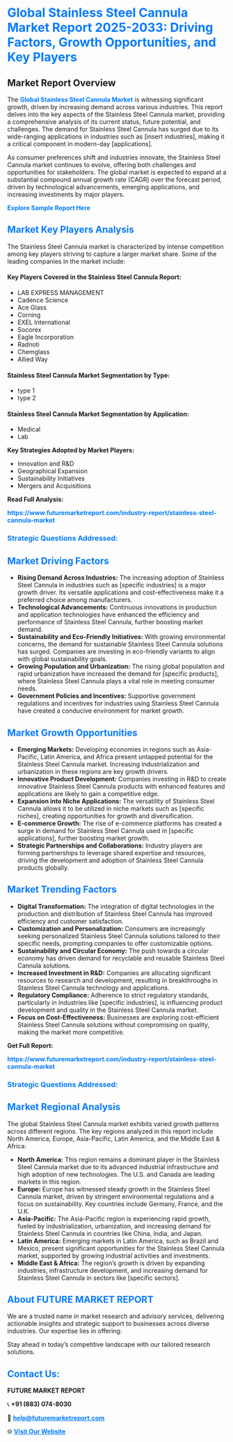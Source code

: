 <h1 style="color: #007BFF;">Global Stainless Steel Cannula Market Report 2025-2033: Driving Factors, Growth Opportunities, and Key Players</h1>

<section id="overview">
<h2>Market Report Overview</h2>
<p>The <a href="https://www.futuremarketreport.com/industry-report/stainless-steel-cannula-market" style="color: #007BFF; text-decoration: none;"><strong>Global Stainless Steel Cannula Market</strong></a> is witnessing significant growth, driven by increasing demand across various industries. This report delves into the key aspects of the Stainless Steel Cannula market, providing a comprehensive analysis of its current status, future potential, and challenges. The demand for Stainless Steel Cannula has surged due to its wide-ranging applications in industries such as [insert industries], making it a critical component in modern-day [applications].</p>
<p>As consumer preferences shift and industries innovate, the Stainless Steel Cannula market continues to evolve, offering both challenges and opportunities for stakeholders. The global market is expected to expand at a substantial compound annual growth rate (CAGR) over the forecast period, driven by technological advancements, emerging applications, and increasing investments by major players.</p>
</section>

<section id="overview">
<p><a href="https://www.futuremarketreport.com/request-sample/reportId=104479" style="color: #007BFF; text-decoration: none;"><strong>Explore Sample Report Here</strong></a></p>
</section>

<section id="key-players">
<h2 style="color: #007BFF;">Market Key Players Analysis</h2>
<p>The Stainless Steel Cannula market is characterized by intense competition among key players striving to capture a larger market share. Some of the leading companies in the market include:</p>
<h4>Key Players Covered in the Stainless Steel Cannula Report:</h4>
<ul><li>LAB EXPRESS MANAGEMENT</li><li>Cadence Science</li><li>Ace Glass</li><li>Corning</li><li>EXEL International</li><li>Socorex</li><li>Eagle Incorporation</li><li>Radnoti</li><li>Chemglass</li><li>Allied Way</li></ul>
<h4>Stainless Steel Cannula Market Segmentation by Type:</h4>
<ul><li>type 1</li><li>type 2</li></ul>

<h4>Stainless Steel Cannula Market Segmentation by Application:</h4>
<ul><li>Medical</li><li>Lab</li></ul>
<p><strong>Key Strategies Adopted by Market Players:</strong></p>
<ul>
<li>Innovation and R&D</li>
<li>Geographical Expansion</li>
<li>Sustainability Initiatives</li>
<li>Mergers and Acquisitions</li>
</ul>
</section>

<section>
<p><strong>Read Full Analysis: </strong></p><a href="https://www.futuremarketreport.com/industry-report/stainless-steel-cannula-market" style="color: #007BFF; text-decoration: none;"><strong>https://www.futuremarketreport.com/industry-report/stainless-steel-cannula-market</strong></a>
<h3 style="color: #007BFF;">Strategic Questions Addressed:</h3>
</section>

<section id="driving-factors">
<h2 style="color: #007BFF;">Market Driving Factors</h2>
<ul>
<li><strong>Rising Demand Across Industries:</strong> The increasing adoption of Stainless Steel Cannula in industries such as [specific industries] is a major growth driver. Its versatile applications and cost-effectiveness make it a preferred choice among manufacturers.</li>
<li><strong>Technological Advancements:</strong> Continuous innovations in production and application technologies have enhanced the efficiency and performance of Stainless Steel Cannula, further boosting market demand.</li>
<li><strong>Sustainability and Eco-Friendly Initiatives:</strong> With growing environmental concerns, the demand for sustainable Stainless Steel Cannula solutions has surged. Companies are investing in eco-friendly variants to align with global sustainability goals.</li>
<li><strong>Growing Population and Urbanization:</strong> The rising global population and rapid urbanization have increased the demand for [specific products], where Stainless Steel Cannula plays a vital role in meeting consumer needs.</li>
<li><strong>Government Policies and Incentives:</strong> Supportive government regulations and incentives for industries using Stainless Steel Cannula have created a conducive environment for market growth.</li>
</ul>
</section>

<section id="growth-opportunities">
<h2 style="color: #007BFF;">Market Growth Opportunities</h2>
<ul>
<li><strong>Emerging Markets:</strong> Developing economies in regions such as Asia-Pacific, Latin America, and Africa present untapped potential for the Stainless Steel Cannula market. Increasing industrialization and urbanization in these regions are key growth drivers.</li>
<li><strong>Innovative Product Development:</strong> Companies investing in R&D to create innovative Stainless Steel Cannula products with enhanced features and applications are likely to gain a competitive edge.</li>
<li><strong>Expansion into Niche Applications:</strong> The versatility of Stainless Steel Cannula allows it to be utilized in niche markets such as [specific niches], creating opportunities for growth and diversification.</li>
<li><strong>E-commerce Growth:</strong> The rise of e-commerce platforms has created a surge in demand for Stainless Steel Cannula used in [specific applications], further boosting market growth.</li>
<li><strong>Strategic Partnerships and Collaborations:</strong> Industry players are forming partnerships to leverage shared expertise and resources, driving the development and adoption of Stainless Steel Cannula products globally.</li>
</ul>
</section>

<section id="trending-factors">
<h2 style="color: #007BFF;">Market Trending Factors</h2>
<ul>
<li><strong>Digital Transformation:</strong> The integration of digital technologies in the production and distribution of Stainless Steel Cannula has improved efficiency and customer satisfaction.</li>
<li><strong>Customization and Personalization:</strong> Consumers are increasingly seeking personalized Stainless Steel Cannula solutions tailored to their specific needs, prompting companies to offer customizable options.</li>
<li><strong>Sustainability and Circular Economy:</strong> The push towards a circular economy has driven demand for recyclable and reusable Stainless Steel Cannula solutions.</li>
<li><strong>Increased Investment in R&D:</strong> Companies are allocating significant resources to research and development, resulting in breakthroughs in Stainless Steel Cannula technology and applications.</li>
<li><strong>Regulatory Compliance:</strong> Adherence to strict regulatory standards, particularly in industries like [specific industries], is influencing product development and quality in the Stainless Steel Cannula market.</li>
<li><strong>Focus on Cost-Effectiveness:</strong> Businesses are exploring cost-efficient Stainless Steel Cannula solutions without compromising on quality, making the market more competitive.</li>
</ul>
</section>

<section>
<p><strong>Get Full Report: </strong></p><a href="https://www.futuremarketreport.com/industry-report/stainless-steel-cannula-market" style="color: #007BFF; text-decoration: none;"><strong>https://www.futuremarketreport.com/industry-report/stainless-steel-cannula-market</strong></a>
<h3 style="color: #007BFF;">Strategic Questions Addressed:</h3>
</section>


<section id="regional-analysis">
<h2 style="color: #007BFF;">Market Regional Analysis</h2>
<p>The global Stainless Steel Cannula market exhibits varied growth patterns across different regions. The key regions analyzed in this report include North America, Europe, Asia-Pacific, Latin America, and the Middle East & Africa:</p>
<ul>
<li><strong>North America:</strong> This region remains a dominant player in the Stainless Steel Cannula market due to its advanced industrial infrastructure and high adoption of new technologies. The U.S. and Canada are leading markets in this region.</li>
<li><strong>Europe:</strong> Europe has witnessed steady growth in the Stainless Steel Cannula market, driven by stringent environmental regulations and a focus on sustainability. Key countries include Germany, France, and the U.K.</li>
<li><strong>Asia-Pacific:</strong> The Asia-Pacific region is experiencing rapid growth, fueled by industrialization, urbanization, and increasing demand for Stainless Steel Cannula in countries like China, India, and Japan.</li>
<li><strong>Latin America:</strong> Emerging markets in Latin America, such as Brazil and Mexico, present significant opportunities for the Stainless Steel Cannula market, supported by growing industrial activities and investments.</li>
<li><strong>Middle East & Africa:</strong> The region’s growth is driven by expanding industries, infrastructure development, and increasing demand for Stainless Steel Cannula in sectors like [specific sectors].</li>
</ul>
</section>

<footer>
<h2 style="color: #007BFF;">About FUTURE MARKET REPORT</h2>
<p>We are a trusted name in market research and advisory services, delivering actionable insights and strategic support to businesses across diverse industries. Our expertise lies in offering:</p>

<p>Stay ahead in today’s competitive landscape with our tailored research solutions.</p>

<h2 style="color: #007BFF;">Contact Us:</h2>
<p><strong>FUTURE MARKET REPORT</strong></p>
<p>📞 <strong>+91 (883) 074-8030</strong></p>
<p>📧 <strong><a href="mailto:help@futuremarketreport.com" style="color: #007BFF;">help@futuremarketreport.com</a></strong></p>
<p>🌐 <strong><a href="https://www.futuremarketreport.com/" style="color: #007BFF;">Visit Our Website</a></strong></p>
</footer>